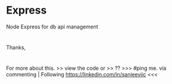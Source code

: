 # Express
Node Express for db api management 


#
Thanks,
#
For more about this. >> view the code or >> ?? >>> #ping me. via commenting | Following https://linkedin.com/in/sanjeeviic <<<
